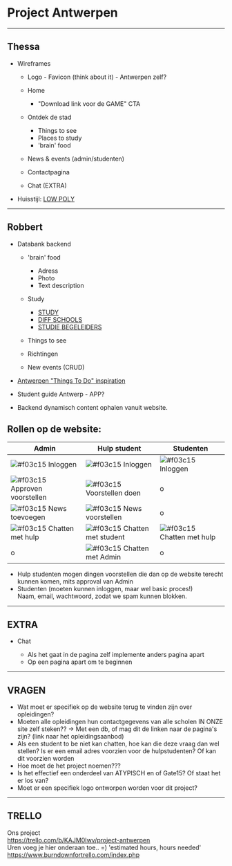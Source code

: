 # Project Antwerpen

--------------------------------------------------------------------------------

## Thessa

- Wireframes

  - Logo - Favicon (think about it) - Antwerpen zelf?
  - Home

    - "Download link voor de GAME" CTA

  - Ontdek de stad

    - Things to see
    - Places to study
    - 'brain' food

  - News & events (admin/studenten)

  - Contactpagina

  - Chat (EXTRA)

- Huisstijl: [LOW POLY](https://www.dreamstime.com/stock-illustration-universal-modern-icons-web-mobile-app-polygonal-backgrounds-business-finance-multimedia-hipster-style-low-poly-image57637198)

--------------------------------------------------------------------------------

## Robbert

- Databank backend

  - 'brain' food

    - Adress
    - Photo
    - Text description

  - Study

    - [STUDY](https://www.gate15.be/nl/home)
    - [DIFF SCHOOLS](https://www.gate15.be/nl/content/detail/wegwijs/hoger-onderwijs-in-antwerpen)
    - [STUDIE BEGELEIDERS](https://www.kdg.be/contact/)

  - Things to see

  - Richtingen

  - New events (CRUD)

- [Antwerpen "Things To Do" inspiration](http://www.visitantwerpen.be/en/thema-s-en/kinderen-en)

- Student guide Antwerp - APP?

- Backend dynamisch content ophalen vanuit website.

## Rollen op de website:

Admin                                                                         | Hulp student                                                                 | Studenten
----------------------------------------------------------------------------- | ---------------------------------------------------------------------------- | -------------------------------------------------------------------------
![#f03c15](https://placehold.it/15/f03c15/000000?text=+) Inloggen             | ![#f03c15](https://placehold.it/15/f03c15/000000?text=+) Inloggen            | ![#f03c15](https://placehold.it/15/f03c15/000000?text=+) Inloggen
![#f03c15](https://placehold.it/15/f03c15/000000?text=+) Approven voorstellen | ![#f03c15](https://placehold.it/15/f03c15/000000?text=+) Voorstellen doen    | o
![#f03c15](https://placehold.it/15/f03c15/000000?text=+) News toevoegen       | ![#f03c15](https://placehold.it/15/f03c15/000000?text=+) News voorstellen    | o
![#f03c15](https://placehold.it/15/f03c15/000000?text=+) Chatten met hulp     | ![#f03c15](https://placehold.it/15/f03c15/000000?text=+) Chatten met student | ![#f03c15](https://placehold.it/15/f03c15/000000?text=+) Chatten met hulp
o                                                                             | ![#f03c15](https://placehold.it/15/f03c15/000000?text=+) Chatten met Admin   | o

- Hulp studenten mogen dingen voorstellen die dan op de website terecht kunnen komen, mits approval van Admin
- Studenten (moeten kunnen inloggen, maar wel basic proces!)<br>
  Naam, email, wachtwoord, zodat we spam kunnen blokken.

--------------------------------------------------------------------------------

## EXTRA

- Chat

  - Als het gaat in de pagina zelf implemente anders pagina apart
  - Op een pagina apart om te beginnen

--------------------------------------------------------------------------------

## VRAGEN

- Wat moet er specifiek op de website terug te vinden zijn over opleidingen?
- Moeten alle opleidingen hun contactgegevens van alle scholen IN ONZE site zelf steken?? -> Met een db, of mag dit de linken naar de pagina's zijn? (link naar het opleidingsaanbod)
- Als een student to be niet kan chatten, hoe kan die deze vraag dan wel stellen? Is er een email adres voorzien voor de hulpstudenten? Of kan dit voorzien worden
- Hoe moet de het project noemen???
- Is het effectief een onderdeel van ATYPISCH en of Gate15? Of staat het er los van?
- Moet er een specifiek logo ontworpen worden voor dit project?

--------------------------------------------------------------------------------

## TRELLO

Ons project<br>
<https://trello.com/b/KAJM0Iwv/project-antwerpen><br>
Uren voeg je hier onderaan toe.. =) 'estimated hours, hours needed'<br>
<https://www.burndownfortrello.com/index.php>
